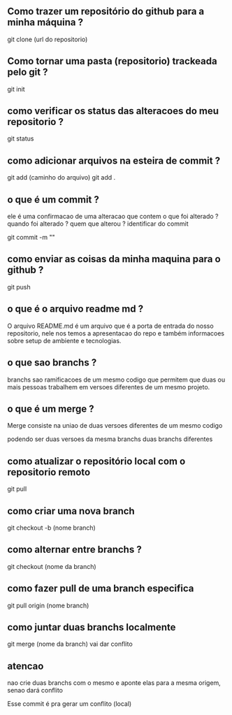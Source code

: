 ## Como trazer um repositório do github para a minha máquina ?

git clone (url do repositorio)

## Como tornar uma pasta (repositorio) trackeada pelo git ?

git init 

## como verificar os status das alteracoes do meu repositorio ? 

git status


## como adicionar arquivos na esteira de commit ?

git add  (caminho do arquivo)
git add .

## o que é um commit ?

ele é uma confirmacao de uma alteracao que contem
o que foi alterado ?
quando foi alterado ?
quem que alterou ?
identificar do commit 

git commit -m ""


## como enviar as coisas da minha maquina para o github ?

git push

## o que é o arquivo readme md ?

O arquivo README.md é um arquivo que é a porta de entrada do nosso repositorio, nele nos temos a apresentacao do repo e também informacoes sobre setup de ambiente e tecnologias.

## o que sao branchs ?

branchs sao ramificacoes de um mesmo codigo que permitem que duas ou mais pessoas trabalhem em versoes diferentes de um mesmo projeto.

## o que é um merge ?

Merge consiste na uniao de duas versoes diferentes de um mesmo codigo

podendo ser duas versoes da mesma branchs
duas branchs diferentes

## como atualizar o repositório local com o repositorio remoto

git pull

## como criar uma nova branch

git checkout -b (nome branch)

## como alternar entre branchs ?

git checkout (nome da branch)

## como fazer pull de uma branch especifica

git pull origin (nome branch)


## como juntar duas branchs localmente

git merge (nome da branch)
vai dar conflito
## atencao

nao crie duas branchs com o mesmo e aponte elas para a mesma origem, senao dará conflito

Esse commit é pra gerar um conflito (local)



